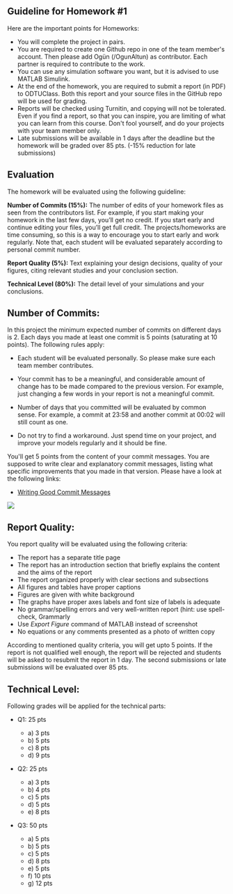 ﻿
## Guideline for Homework #1

Here are the important points for Homeworks: 

- You will complete the project in pairs.
- You are required to create one Github repo in one of the team member's account. Then please add Ogün (/OgunAltun) as contributor. Each partner is required to contribute to the work.
- You can use any simulation software you want, but it is advised to use MATLAB Simulink.
- At the end of the homework, you are required to submit a report (in PDF) to ODTUClass. Both this report and your source files in the GitHub repo will be used for grading.
- Reports will be checked using Turnitin, and copying will not be tolerated. Even if you find a report, so that you can inspire, you are limiting of what you can learn from this course. Don't fool yourself, and do your projects with your team member only.
- Late submissions will be available in 1 days after the deadline but the homework will be graded over 85 pts. (-15% reduction for late submissions)

## Evaluation

The homework will be evaluated using the following guideline:

**Number of Commits (15%):** The number of edits of your homework files as seen from the contributors list. For example, if you start making your homework in the last few days, you’ll get no credit. If you start early and continue editing your files, you’ll get full credit. The projects/homeworks are time consuming, so this is a way to encourage you to start early and work regularly. Note that, each student will be evaluated separately according to personal commit number.

**Report Quality (5%):** Text explaining your design decisions, quality of your figures, citing relevant studies and your conclusion section.

**Technical Level (80%):** The detail level of your simulations and your conclusions.

## Number of Commits:

In this project the minimum expected number of commits on different days is 2. Each days you made at least one commit is 5 points (saturating at 10 points).  The following rules apply:

- Each student will be evaluated personally. So please make sure each team member contributes.

- Your commit has to be a meaningful, and considerable amount of change has to be made compared to the previous version. For example, just changing a few words in your report is not a meaningful commit.

- Number of days that you committed will be evaluated by common sense. For example, a commit at 23:58 and another commit at 00:02 will still count as one.

- Do not try to find a workaround. Just spend time on your project, and improve your models regularly and it should be fine.

You'll get 5 points from the content of your commit messages. You are supposed to write clear and explanatory commit messages, listing what  specific improvements that you made in that version. Please have a look at the following links:

- [Writing Good Commit Messages](https://vip.wordpress.com/documentation/commit-messages/)

![](https://imgs.xkcd.com/comics/git_commit.png)

## Report Quality:

You report quality will be evaluated using the following criteria:

- The report has a separate title page
- The report has an introduction section that briefly explains the content and the aims of the report
- The report organized properly with clear sections and subsections
- All figures and tables have proper captions
- Figures are given with white background
- The graphs have proper axes labels and font size of labels is adequate
- No grammar/spelling errors and very well-written report (hint: use spell-check, Grammarly
- Use *Export Figure* command of MATLAB instead of screenshot
- No equations or any comments presented as a photo of written copy

According to mentioned quality criteria, you will get upto 5 points. If the report is not qualified well enough, the report will be rejected and students will be asked to resubmit the report in 1 day. The second submissions or late submissions will be evaluated over 85 pts.

## Technical Level:

Following grades will be applied for the technical parts:

- Q1: 25 pts
	- a) 3 pts
	- b) 5 pts
	- c) 8 pts
	- d) 9 pts

- Q2: 25 pts
	- a) 3 pts
	- b) 4 pts
	- c) 5 pts
	- d) 5 pts
	- e) 8 pts

- Q3: 50 pts
	- a) 5 pts
	- b) 5 pts
	- c) 5 pts
	- d) 8 pts
	- e) 5 pts
	- f) 10 pts
	- g) 12 pts
